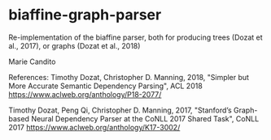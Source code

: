 # biaffine-graph-parser

Re-implementation of the biaffine parser, both for producing trees (Dozat et al., 2017), or graphs (Dozat et al., 2018) 

Marie Candito

References:
Timothy Dozat, Christopher D. Manning, 2018, "Simpler but More Accurate Semantic Dependency Parsing", ACL 2018
https://www.aclweb.org/anthology/P18-2077/

Timothy Dozat, Peng Qi, Christopher D. Manning, 2017, "Stanford’s Graph-based Neural Dependency Parser at the CoNLL 2017 Shared Task", CoNLL 2017
https://www.aclweb.org/anthology/K17-3002/





